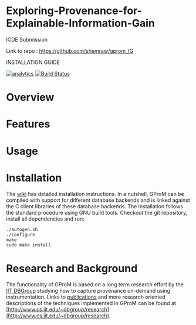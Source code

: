# Exploring-Provenance-for-Explainable-Information-Gain
ICDE Submission

Link to repo : https://github.com/shemraw/gprom_IG

INSTALLATION GUIDE 

[![analytics](http://www.google-analytics.com/collect?v=1&t=pageview&_s=1&dl=https%3A%2F%2Fgithub.com%2FIITDBGroup%2Fgprom%2Fmain&_u=MAC~&cid=123456789&tid=UA-92255635-2)]()
[![Build Status](https://travis-ci.org/IITDBGroup/gprom.svg?branch=master)](https://travis-ci.org/IITDBGroup/gprom)

# Overview


# Features

# Usage #

# Installation

The [wiki](https://github.com/IITDBGroup/gprom/wiki/installation) has detailed installation instructions. In a nutshell, GProM can be compiled with support for different database backends and is linked against the C client libraries of these database backends. The installation follows the standard procedure using GNU build tools. Checkout the git repository, install all dependencies and run:

```
./autogen.sh
./configure
make
sudo make install
```

# Research and Background

The functionality of GProM is based on a long term research effort by the [IIT DBGroup](http://www.cs.iit.edu/~dbgroup/) studying how to capture provenance on-demand using instrumentation. Links to [publications](http://www.cs.iit.edu/~dbgroup/publications) and more research oriented descriptions of the techniques implemented in GProM can be found at [http://www.cs.iit.edu/~dbgroup/research](http://www.cs.iit.edu/~dbgroup/research).

